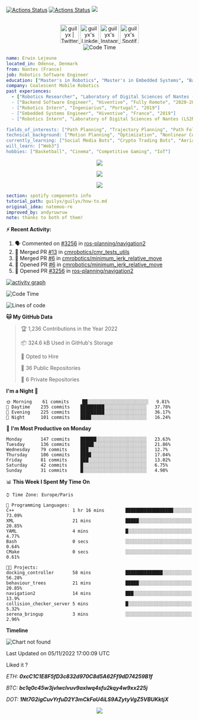 [![Actions Status](https://github.com/guilyx/guilyx/workflows/wakatime-stats/badge.svg)](https://github.com/guilyx/guilyx/actions)
[![Actions Status](https://github.com/guilyx/guilyx/workflows/update-gh-activity/badge.svg)](https://github.com/guilyx/guilyx/actions)
![](https://visitor-badge.glitch.me/badge?page_id=guilyx.guilyx)

<p align="center">
<br/>
<a href="https://twitter.com/nthofhisname">
  <img alt="guilyx | Twitter" width="50px" src="https://user-images.githubusercontent.com/43545812/144034996-602b144a-16e1-41cc-99e7-c6040b20dcaf.png"/>
</a>
<a href="https://www.linkedin.com/in/erwinlejeune-lkn">
  <img alt="guilyx's LinkdeIN" width="50px" src="https://user-images.githubusercontent.com/43545812/144035037-0f415fc7-9f96-4517-a370-ccc6e78a714b.png" />
</a>
<a href="https://www.instagram.com/nthofhisname">
  <img alt="guilyx's Instagram" width="50px" src="https://user-images.githubusercontent.com/43545812/144035088-0dfb165f-8fe0-4d13-896c-876c29d2b128.png" />
</a>
<a href="https://open.spotify.com/user/11147618695?si=zZFn6uAGRLyoU02lsG50GA">
  <img alt="guilyx's Spotify" width="50px" src="https://user-images.githubusercontent.com/43545812/144035120-1ad5169b-91c7-4078-bef9-6a82c733f373.png" />
</a>
<br>
<img alt="Code Time" src="https://img.shields.io/endpoint?style=flat&url=https://codetime-api.datreks.com/badge/1615?logoColor=white%26project=%26recentMS=0%26showProject=false" />
</p>

```yaml
name: Erwin Lejeune
located_in: Odense, Denmark
from: Nantes (France)
job: Robotics Software Engineer
education: ["Master's in Robotics", "Master's in Embedded Systems", "Bachelor's in Electronics"]
company: Coalescent Mobile Robotics
past experiences: 
  - ["Robotics Researcher", "Laboratory of Digital Sciences of Nantes (LS2N)", "France", "2019-2021]
  - ["Backend Software Engineer", "Hiventive", "Fully Remote", "2020-2021"]
  - ["Robotics Intern", "Ingeniarius", "Portugal", "2019"]
  - ["Embedded Systems Engineer", "Hiventive", "France", "2019"]
  - ["Robotics Intern", "Laboratory of Digital Sciences of Nantes (LS2N)", "France", "2019"]

fields_of_interests: ["Path Planning", "Trajectory Planning", "Path Following", "Behaviour Planning", "Localization", "Sensor Fusion", "Embedded Systems"]
technical_background: ["Motion Planning", "Optimization", "Nonlinear Control", "Real-Time Systems", "Automated Planning"]
currently_learning: ["Social Media Bots", "Crypto Trading Bots", "Aerial Robotics"]
will_learn: ["Web3"]
hobbies: ["Basketball", "Cinema", "Competitive Gaming", "IoT"]
```

<p align="center">
  <img alig src="https://github-profile-trophy.vercel.app/?username=guilyx&column=6&rank=SSS,SS,S,AAA,AA,A,B,C" />
</p>

<p align="center">
  <a href="https://spotify-github-profile.vercel.app/api/view?uid=11147618695&redirect=true">
    <img src="https://spotify-github-profile.vercel.app/api/view?uid=11147618695&cover_image=true&theme=default&bar_color=e3e3e3&bar_color_cover=true">
  </a>
</p>

<p align="center">
  <img src="https://guilyx.vercel.app/api/top-played">
</p>
 
```yaml
section: spotify components info
tutorial_path: guilyx/guilyx/how-to.md
original_idea: natemoo-re
improved_by: andyruwruw
note: thanks to both of them!
```


**:zap: Recent Activity:**

<!--START_SECTION:activity-->
1. 🗣 Commented on [#3256](https://github.com/ros-planning/navigation2/issues/3256) in [ros-planning/navigation2](https://github.com/ros-planning/navigation2)
2. 🎉 Merged PR [#13](https://github.com/cmrobotics/cmr_tests_utils/pull/13) in [cmrobotics/cmr_tests_utils](https://github.com/cmrobotics/cmr_tests_utils)
3. 🎉 Merged PR [#6](https://github.com/cmrobotics/minimum_jerk_relative_move/pull/6) in [cmrobotics/minimum_jerk_relative_move](https://github.com/cmrobotics/minimum_jerk_relative_move)
4. 💪 Opened PR [#6](https://github.com/cmrobotics/minimum_jerk_relative_move/pull/6) in [cmrobotics/minimum_jerk_relative_move](https://github.com/cmrobotics/minimum_jerk_relative_move)
5. 💪 Opened PR [#3256](https://github.com/ros-planning/navigation2/pull/3256) in [ros-planning/navigation2](https://github.com/ros-planning/navigation2)
<!--END_SECTION:activity-->

[![activity graph](https://activity-graph.herokuapp.com/graph?username=guilyx&custom_title=Erwin's%20activity%20graph&theme=github-light&hide_border=true)](https://github.com/ashutosh00710/github-readme-activity-graph)

<!--START_SECTION:waka-->
![Code Time](http://img.shields.io/badge/Code%20Time-820%20hrs%2025%20mins-blue)

![Lines of code](https://img.shields.io/badge/From%20Hello%20World%20I%27ve%20Written-295%20Thousand%20lines%20of%20code-blue)

**🐱 My GitHub Data** 

> 🏆 1,236 Contributions in the Year 2022
 > 
> 📦 324.6 kB Used in GitHub's Storage 
 > 
> 💼 Opted to Hire
 > 
> 📜 36 Public Repositories 
 > 
> 🔑 6 Private Repositories  
 > 
**I'm a Night 🦉** 

```text
🌞 Morning    61 commits     ██░░░░░░░░░░░░░░░░░░░░░░░   9.81% 
🌆 Daytime    235 commits    █████████░░░░░░░░░░░░░░░░   37.78% 
🌃 Evening    225 commits    █████████░░░░░░░░░░░░░░░░   36.17% 
🌙 Night      101 commits    ████░░░░░░░░░░░░░░░░░░░░░   16.24%

```
📅 **I'm Most Productive on Monday** 

```text
Monday       147 commits    ██████░░░░░░░░░░░░░░░░░░░   23.63% 
Tuesday      136 commits    █████░░░░░░░░░░░░░░░░░░░░   21.86% 
Wednesday    79 commits     ███░░░░░░░░░░░░░░░░░░░░░░   12.7% 
Thursday     106 commits    ████░░░░░░░░░░░░░░░░░░░░░   17.04% 
Friday       81 commits     ███░░░░░░░░░░░░░░░░░░░░░░   13.02% 
Saturday     42 commits     █░░░░░░░░░░░░░░░░░░░░░░░░   6.75% 
Sunday       31 commits     █░░░░░░░░░░░░░░░░░░░░░░░░   4.98%

```


📊 **This Week I Spent My Time On** 

```text
⌚︎ Time Zone: Europe/Paris

💬 Programming Languages: 
C++                      1 hr 16 mins        ██████████████████░░░░░░░   73.09% 
XML                      21 mins             █████░░░░░░░░░░░░░░░░░░░░   20.85% 
YAML                     4 mins              █░░░░░░░░░░░░░░░░░░░░░░░░   4.77% 
Bash                     0 secs              ░░░░░░░░░░░░░░░░░░░░░░░░░   0.64% 
CMake                    0 secs              ░░░░░░░░░░░░░░░░░░░░░░░░░   0.61%

🐱‍💻 Projects: 
docking_controller       58 mins             ██████████████░░░░░░░░░░░   56.28% 
behaviour_trees          21 mins             █████░░░░░░░░░░░░░░░░░░░░   20.85% 
navigation2              14 mins             ███░░░░░░░░░░░░░░░░░░░░░░   13.9% 
collision_checker_server 5 mins              █░░░░░░░░░░░░░░░░░░░░░░░░   5.32% 
serena_bringup           3 mins              ░░░░░░░░░░░░░░░░░░░░░░░░░   2.96%

```

**Timeline**

![Chart not found](https://raw.githubusercontent.com/guilyx/guilyx/master/charts/bar_graph.png) 


 Last Updated on 05/11/2022 17:00:09 UTC
<!--END_SECTION:waka-->

Liked it ?

*ETH: **0xcC1C1E8F5fD3c832d970C8d5A62Ff9dD74259B1f***

*BTC: **bc1q0c45w3jvlwclvuv9axlwq4sfu2kqy4w9xx225j***

*DOT: **1Nt7G2igCuvYrfuD2Y3mCkFaU4iLS9AZytyVgZ5VBUKktjX***

<p align="center">
  <img src="https://capsule-render.vercel.app/api?type=waving&color=gradient&height=60&section=footer"/>
</p>
